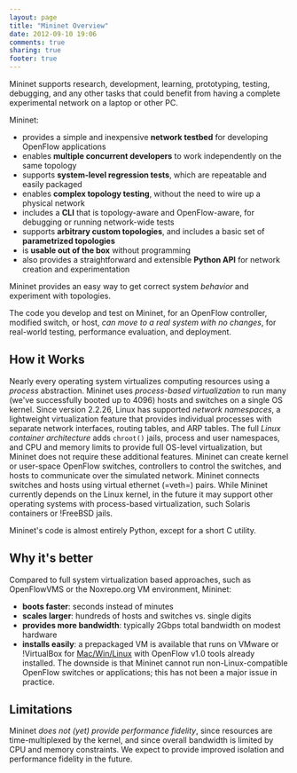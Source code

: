 ```yaml
---
layout: page
title: "Mininet Overview"
date: 2012-09-10 19:06
comments: true
sharing: true
footer: true
---
```

Mininet supports research, development, learning, prototyping, testing, debugging, and any other tasks that could benefit from having a complete experimental network on a laptop or other PC.

Mininet:
 * provides a simple and inexpensive **network testbed** for developing OpenFlow applications
 * enables **multiple concurrent developers** to work independently on the same topology
 * supports **system-level regression tests**, which are repeatable and easily packaged
 * enables **complex topology testing**, without the need to wire up a physical network
 * includes a **CLI** that is topology-aware and OpenFlow-aware, for debugging or running network-wide tests
 * supports **arbitrary custom topologies**, and includes a basic set of **parametrized topologies**
 * is **usable out of the box** without programming
 * also provides a straightforward and extensible **Python API** for network creation and experimentation
 
Mininet provides an easy way to get correct system _behavior_ and experiment with topologies.

The code you develop and test on Mininet, for an OpenFlow controller, modified switch, or host, _can move to a real system with no changes_, for real-world testing, performance evaluation, and deployment.


How it Works
-------------

Nearly every operating system virtualizes computing resources using a _process_ abstraction. Mininet uses _process-based virtualization_ to run many (we've successfully booted up to 4096) hosts and switches on a single OS kernel. Since version 2.2.26, Linux has supported _network namespaces_, a lightweight virtualization feature that provides individual processes with separate network interfaces, routing tables, and ARP tables. The full _Linux container architecture_ adds `chroot()` jails, process and user namespaces, and CPU  and memory limits to provide full OS-level virtualization, but Mininet does not require these additional features. Mininet can create kernel or user-space OpenFlow switches, controllers to control the switches, and hosts to communicate over the simulated network. Mininet connects switches and hosts using virtual ethernet (=veth=) pairs. While Mininet currently depends on the Linux kernel, in the future it may support other operating systems with process-based virtualization, such Solaris containers or !FreeBSD jails.

Mininet's code is almost entirely Python, except for a short C utility.


Why it's better
----------------

Compared to full system virtualization based approaches, such as OpenFlowVMS or the Noxrepo.org VM environment, Mininet:
* **boots faster**: seconds instead of minutes
* **scales larger**: hundreds of hosts and switches vs. single digits
* **provides more bandwidth**: typically 2Gbps total bandwidth on modest hardware
* **installs easily**: a prepackaged VM is available that runs on VMware or !VirtualBox for [Mac/Win/Linux](Mac/Win/Linux) with OpenFlow v1.0 tools already installed.
The downside is that Mininet cannot run non-Linux-compatible OpenFlow switches or applications; this has not been a major issue in practice.


Limitations
------------

Mininet _does not (yet) provide performance fidelity_, since resources are time-multiplexed by the kernel, and since overall bandwidth is limited by CPU and memory constraints. We expect to provide improved isolation and performance fidelity in the future.
